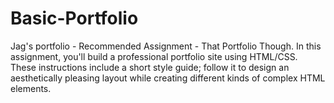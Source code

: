 # Basic-Portfolio
Jag's portfolio - Recommended Assignment - That Portfolio Though. In this assignment, you'll build a professional portfolio site using HTML/CSS. These instructions include a short style guide; follow it to design an aesthetically pleasing layout while creating different kinds of complex HTML elements.

